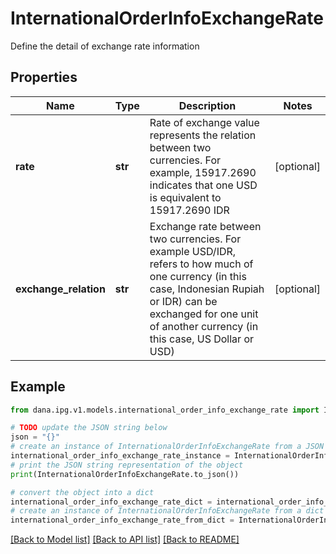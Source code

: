# InternationalOrderInfoExchangeRate

Define the detail of exchange rate information

## Properties

Name | Type | Description | Notes
------------ | ------------- | ------------- | -------------
**rate** | **str** | Rate of exchange value represents the relation between two currencies. For example, 15917.2690 indicates that one USD is equivalent to 15917.2690 IDR | [optional] 
**exchange_relation** | **str** | Exchange rate between two currencies. For example USD/IDR, refers to how much of one currency (in this case, Indonesian Rupiah or IDR) can be exchanged for one unit of another currency (in this case, US Dollar or USD) | [optional] 

## Example

```python
from dana.ipg.v1.models.international_order_info_exchange_rate import InternationalOrderInfoExchangeRate

# TODO update the JSON string below
json = "{}"
# create an instance of InternationalOrderInfoExchangeRate from a JSON string
international_order_info_exchange_rate_instance = InternationalOrderInfoExchangeRate.from_json(json)
# print the JSON string representation of the object
print(InternationalOrderInfoExchangeRate.to_json())

# convert the object into a dict
international_order_info_exchange_rate_dict = international_order_info_exchange_rate_instance.to_dict()
# create an instance of InternationalOrderInfoExchangeRate from a dict
international_order_info_exchange_rate_from_dict = InternationalOrderInfoExchangeRate.from_dict(international_order_info_exchange_rate_dict)
```
[[Back to Model list]](../README.md#documentation-for-models) [[Back to API list]](../README.md#documentation-for-api-endpoints) [[Back to README]](../README.md)


